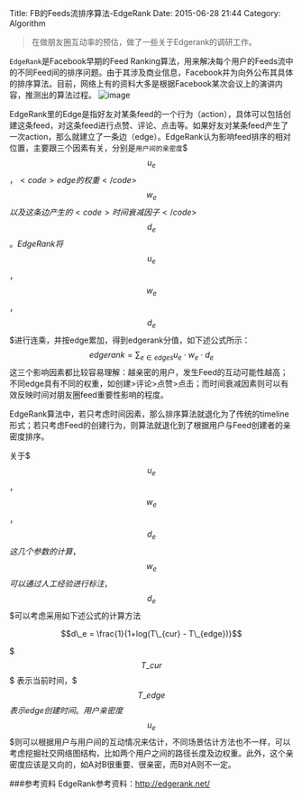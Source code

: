 Title: FB的Feeds流排序算法-EdgeRank
Date: 2015-06-28 21:44
Category: Algorithm

> 在做朋友圈互动率的预估，做了一些关于Edgerank的调研工作。

<code>EdgeRank</code>是Facebook早期的Feed Ranking算法，用来解决每个用户的Feeds流中的不同Feed间的排序问题。由于其涉及商业信息，Facebook并为向外公布其具体的排序算法。目前，网络上有的资料大多是根据Facebook某次会议上的演讲内容，推测出的算法过程。
![image](http://lixinzhang.github.io/image/edge_rank.png)

EdgeRank里的Edge是指好友对某条feed的一个行为（action），具体可以包括创建这条feed，对这条feed进行点赞、评论、点击等。如果好友对某条feed产生了一次action，那么就建立了一条边（edge）。EdgeRank认为影响feed排序的相对位置，主要跟三个因素有关，分别是<code>用户间的亲密度</code>$$$u_e$$$，<code>edge的权重</code>$$$w_e$$$以及这条边产生的<code>时间衰减因子</code>$$$d_e$$$。EdgeRank将$$$u_e$$$，$$$w_e$$$，$$$d_e$$$进行连乘，并按edge累加，得到edgerank分值，如下述公式所示：
$$edgerank = \sum_{e \in edges} u_e \cdot w_e \cdot d_e$$
这三个影响因素都比较容易理解：越亲密的用户，发生Feed的互动可能性越高；不同edge具有不同的权重，如创建>评论>点赞>点击；而时间衰减因素则可以有效反映时间对朋友圈feed重要性影响的程度。

EdgeRank算法中，若只考虑时间因素，那么排序算法就退化为了传统的timeline形式；若只考虑Feed的创建行为，则算法就退化到了根据用户与Feed创建者的亲密度排序。

关于$$$u_e$$$，$$$w_e$$$，$$$d_e$$$这几个参数的计算，$$$w_e$$$可以通过人工经验进行标注，$$$d_e$$$可以考虑采用如下述公式的计算方法

$$d\_e = \frac{1}{1+log(T\_{cur} - T\_{edge})}$$

$$$T\_{cur}$$$ 表示当前时间，$$$T\_{edge}$$$表示edge创建时间。用户亲密度$$$u_e$$$则可以根据用户与用户间的互动情况来估计，不同场景估计方法也不一样，可以考虑挖掘社交网络图结构，比如两个用户之间的路径长度及边权重。此外，这个亲密度应该是又向的，如A对B很重要、很亲密，而B对A则不一定。

###参考资料
EdgeRank参考资料：http://edgerank.net/
